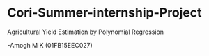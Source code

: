 # Cori-Summer-internship-Project
Agricultural Yield Estimation by Polynomial Regression

-Amogh M K (01FB15EEC027)
